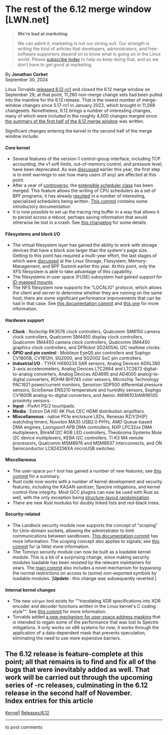 # The rest of the 6.12 merge window [LWN.net]

> **We're bad at marketing**
> 
> We can admit it, marketing is not our strong suit. Our strength is writing the kind of articles that developers, administrators, and free-software supporters depend on to know what is going on in the Linux world. Please [subscribe today](/Promo/nsn-bad/subscribe) to help us keep doing that, and so we don’t have to get good at marketing. 

By **Jonathan Corbet**  
September 30, 2024 

Linus Torvalds [released 6.12-rc1](/ml/all/CAHk-=wiwVOCZsC6a4dLdb1UjL2fS_CnLNjrPL0XGFbDd9C26Cg@mail.gmail.com/) and closed the 6.12 merge window on September 29; at that point, 11,260 non-merge change sets had been pulled into the mainline for the 6.12 release. That is the lowest number of merge-window changes since 5.17-rc1 in January 2022, which brought in 11,068 changesets. Nonetheless, 6.12 brings a number of interesting changes, many of which were included in the roughly 4,500 changes merged since [the summary of the first half of the 6.12 merge window](/Articles/990750/) was written. 

Significant changes entering the kernel in the second half of the merge window include: 

#### Core kernel

  * Several features of the version-1 control-group interface, including TCP accounting, the v1 soft limits, out-of-memory control, and pressure level, have been deprecated. As was [discussed](/Articles/974575/) earlier this year, the first step is to emit warnings to see how many users (if any) are affected at this point. 
  * After a year of [controversy](/Articles/972710/), the [extensible scheduler class](/Articles/922405/) has been merged. This feature allows the writing of CPU schedulers as a set of BPF programs; it has already [resulted](/Articles/991205/) in a number of interesting, specialized schedulers being written. [This commit](https://git.kernel.org/linus/fa48e8d2c7b5) contains some introductory documentation. 
  * It is now possible to set up the tracing ring buffer in a way that allows it to persist across a reboot, perhaps saving information that would otherwise be lost in a crash. See [this changelog](https://git.kernel.org/linus/af9c191ac2a0) for some details. 



#### Filesystems and block I/O

  * The virtual filesystem layer has gained the ability to work with storage devices that have a block size larger than the system's page size. Getting to this point has required a multi-year effort, the last stages of which were [discussed](/Articles/974219/) at the Linux Storage, Filesystem, Memory-Management, and BPF Summit earlier this year. At this point, only the XFS filesystem is able to take advantage of this capability. 
  * The filesystems in user space (FUSE) subsystem had gained support for [ID-mapped mounts](/Articles/896255/). 
  * The NFS filesystem now supports the "LOCALIO" protocol, which allows the client and server to determine whether they are running on the same host; there are some significant performance improvements that can be had in that case. See [this documentation commit](https://git.kernel.org/linus/92945bd81ca4) and [this one](https://git.kernel.org/linus/f7128262b152) for more information. 



#### Hardware support

  * **Clock** : Rockchip RK3576 clock controllers, Qualcomm SM8150 camera clock controllers, Qualcomm SM4450 display clock controllers, Qualcomm SM4450 camera clock controllers, Qualcomm SM4450 graphics clock controllers, and DFRobot SD2405AL I2C realtime clocks. 
  * **GPIO and pin control** : Mobileye EyeQ5 pin controllers and Sophgo CV1800B, CV1812H, SG2000, and SG2002 SoC pin controllers. 
  * **Industrial I/O** : TYHX HX9023S SAR sensors, Analog Devices ADXL380 3-axis accelerometers, Analog Devices LTC2664 and LTC2672 digital-to-analog converters, Analog Devices AD4695 and AD4000 analog-to-digital converters, ROHM BH1745 color sensors, Microchip Technology PAC1921 power/current monitors, Sensirion SDP500 differential pressure sensors, ScioSense ENS210 temperature and humidity sensors, Sophgo CV1800B analog-to-digital converters, and Awinic AW96103/AW96105 proximity sensors. 
  * **Input** : PixArt PS/2 touchpads. 
  * **Media** : Extron DA HD 4K Plus CEC HDMI distribution amplifiers. 
  * **Miscellaneous** : native PCIe enclosure LEDs, Renesas RZ/V2H(P) watchdog timers, Nuvoton MA35 USB2.0 PHYs, AMD Queue-based DMA engines, Loongson1 APB DMA controllers, NXP LPC32xx DMA multiplexers, BlinkM I2C RGB LED controllers, Theobroma Systems Mule I2C device multiplexers, KEBA I2C controllers, TI K3 M4 remote processors, Qualcomm MSM8976 and MSM8937 interconnects, and ON Semiconductor LC824206XA microUSB switches. 



#### Miscellaneous

  * The user-space `perf` tool has gained a number of new features; see [this commit](https://git.kernel.org/linus/891e8abed532) for a summary. 
  * Rust code now works with a number of kernel development and security features, including the KASAN sanitizer, Spectre mitigations, and kernel control-flow integrity. Most GCC plugins can now be used with Rust as well, with the only exception being [structure-layout randomization](/Articles/722293/). 
  * There are new Rust modules for doubly linked lists and red-black trees. 



#### Security-related

  * The Landlock security module now supports the concept of "scoping" for Unix-domain sockets, allowing the administrator to limit communications between sandboxes. [This documentation commit](https://git.kernel.org/linus/dba40c770038) has more information. The scoping concept also applies to signals; see [this commit](https://git.kernel.org/linus/1ca980815e1f) for (a little) more information. 
  * The Tomoyo security module can now be built as a loadable kernel module. This is a bit of a surprising change, since making security modules loadable has been resisted by the relevant maintainers for years. The [main commit](https://git.kernel.org/linus/8b985bbfabbe) also includes a novel mechanism for bypassing the normal restrictions on access to (some) non-exported symbols by loadable modules. [**Update** : this change was subsequently reverted.] 



#### Internal kernel changes

  * The new `xdrgen` tool exists for ""translating XDR specifications into XDR encoder and decoder functions written in the Linux kernel's C coding style"". See [this commit](https://git.kernel.org/linus/4b132aacb076) for more information. 
  * Torvalds added [a new mechanism for user-space address masking](https://git.kernel.org/linus/2865baf54077) that is intended to regain some of the performance that was lost to Spectre mitigations. It only works on x86 systems for now; it works through the application of a data-dependent mask that prevents speculation, eliminating the need to use more expensive barriers. 



The 6.12 release is feature-complete at this point; all that remains is to find and fix all of the bugs that were inevitably added as well. That work will be carried out through the upcoming series of -rc releases, culminating in the 6.12 release in the second half of November.  
Index entries for this article  
---  
[Kernel](/Kernel/Index)| [Releases/6.12](/Kernel/Index#Releases-6.12)  
  


* * *

to post comments 
